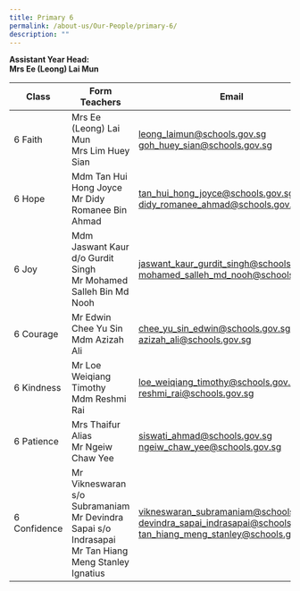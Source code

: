 ```yaml
---
title: Primary 6
permalink: /about-us/Our-People/primary-6/
description: ""
---
```

**Assistant Year Head:** <br>
**Mrs Ee (Leong) Lai Mun**


| Class | Form Teachers | Email |
| -------- | -------- | -------- |
|  6 Faith  | Mrs Ee (Leong) Lai Mun<br>Mrs Lim Huey Sian  | [leong_laimun@schools.gov.sg](mailto:leong_laimun@schools.gov.sg)<br>[goh_huey_sian@schools.gov.sg](mailto:goh_huey_sian@schools.gov.sg)
|  6 Hope  | Mdm Tan Hui Hong Joyce<br>Mr Didy Romanee Bin Ahmad  | [tan_hui_hong_joyce@schools.gov.sg](mailto:tan_hui_hong_joyce@schools.gov.sg)<br>[didy_romanee_ahmad@schools.gov.sg](mailto:didy_romanee_ahmad@schools.gov.sg)
|  6 Joy  | Mdm Jaswant Kaur d/o Gurdit Singh<br>Mr Mohamed Salleh Bin Md Nooh  | [jaswant_kaur_gurdit_singh@schools.gov.sg](mailto:jaswant_kaur_gurdit_singh@schools.gov.sg)<br>[mohamed_salleh_md_nooh@schools.gov.sg](mailto:mohamed_salleh_md_nooh@schools.gov.sg)
|  6 Courage  | Mr Edwin Chee Yu Sin<br>Mdm Azizah Ali  | [chee_yu_sin_edwin@schools.gov.sg](mailto:chee_yu_sin_edwin@schools.gov.sg)<br>[azizah_ali@schools.gov.sg](mailto:azizah_ali@schools.gov.sg)
|  6 Kindness  | Mr Loe Weiqiang Timothy<br>Mdm Reshmi Rai  | [loe_weiqiang_timothy@schools.gov.sg](mailto:loe_weiqiang_timothy@schools.gov.sg)<br>[reshmi_rai@schools.gov.sg](mailto:reshmi_rai@schools.gov.sg)
|  6 Patience  | Mrs Thaifur Alias<br>Mr Ngeiw Chaw Yee  | [siswati_ahmad@schools.gov.sg](mailto:siswati_ahmad@schools.gov.sg)<br>[ngeiw_chaw_yee@schools.gov.sg](mailto:ngeiw_chaw_yee@schools.gov.sg)
|  6 Confidence  |Mr Vikneswaran s/o Subramaniam<br> Mr Devindra Sapai s/o Indrasapai<br>Mr Tan Hiang Meng Stanley Ignatius  | [vikneswaran_subramaniam@schools.gov.sg](mailto:vikneswaran_subramaniam@schools.gov.sg)<br>[devindra_sapai_indrasapai@schools.gov.sg](mailto:devindra_sapai_indrasapai@schools.gov.sg)<br>[tan_hiang_meng_stanley@schools.gov.sg](mailto:tan_hiang_meng_stanley@schools.gov.sg)